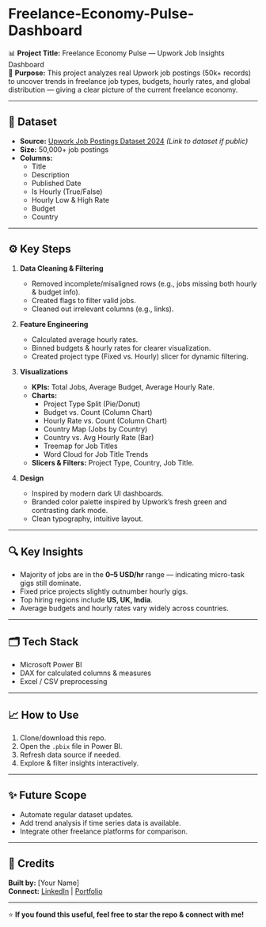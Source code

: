 # Freelance-Economy-Pulse-Dashboard

📊 **Project Title:** Freelance Economy Pulse — Upwork Job Insights Dashboard  
🎯 **Purpose:** This project analyzes real Upwork job postings (50k+ records) to uncover trends in freelance job types, budgets, hourly rates, and global distribution — giving a clear picture of the current freelance economy.

---

## 📂 **Dataset**
- **Source:** [Upwork Job Postings Dataset 2024](https://www.kaggle.com) *(Link to dataset if public)*
- **Size:** 50,000+ job postings
- **Columns:**  
  - Title  
  - Description  
  - Published Date  
  - Is Hourly (True/False)  
  - Hourly Low & High Rate  
  - Budget  
  - Country

---

## ⚙️ **Key Steps**

1. **Data Cleaning & Filtering**
   - Removed incomplete/misaligned rows (e.g., jobs missing both hourly & budget info).
   - Created flags to filter valid jobs.
   - Cleaned out irrelevant columns (e.g., links).

2. **Feature Engineering**
   - Calculated average hourly rates.
   - Binned budgets & hourly rates for clearer visualization.
   - Created project type (Fixed vs. Hourly) slicer for dynamic filtering.

3. **Visualizations**
   - **KPIs:** Total Jobs, Average Budget, Average Hourly Rate.
   - **Charts:**
     - Project Type Split (Pie/Donut)
     - Budget vs. Count (Column Chart)
     - Hourly Rate vs. Count (Column Chart)
     - Country Map (Jobs by Country)
     - Country vs. Avg Hourly Rate (Bar)
     - Treemap for Job Titles
     - Word Cloud for Job Title Trends
   - **Slicers & Filters:** Project Type, Country, Job Title.

4. **Design**
   - Inspired by modern dark UI dashboards.
   - Branded color palette inspired by Upwork’s fresh green and contrasting dark mode.
   - Clean typography, intuitive layout.

---

## 🔍 **Key Insights**
- Majority of jobs are in the **0–5 USD/hr** range — indicating micro-task gigs still dominate.
- Fixed price projects slightly outnumber hourly gigs.
- Top hiring regions include **US, UK, India**.
- Average budgets and hourly rates vary widely across countries.

---

## 🗂️ **Tech Stack**
- Microsoft Power BI
- DAX for calculated columns & measures
- Excel / CSV preprocessing

---

## 📈 **How to Use**
1. Clone/download this repo.
2. Open the `.pbix` file in Power BI.
3. Refresh data source if needed.
4. Explore & filter insights interactively.

---

## ✨ **Future Scope**
- Automate regular dataset updates.
- Add trend analysis if time series data is available.
- Integrate other freelance platforms for comparison.

---

## 🤝 **Credits**
**Built by:** [Your Name]  
**Connect:** [LinkedIn](https://www.linkedin.com/in/your-link/) | [Portfolio](https://your-portfolio-link.com)

---

⭐ **If you found this useful, feel free to star the repo & connect with me!**

